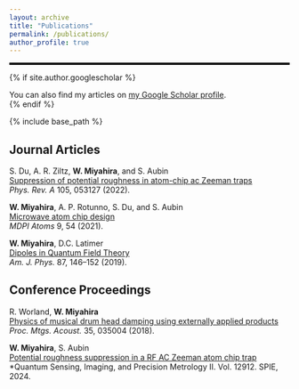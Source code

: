 ```yaml
---
layout: archive
title: "Publications"
permalink: /publications/
author_profile: true
---
```


<hr style="height: 4px; border: none; background-color: black;">

{% if site.author.googlescholar %}
  <div class="wordwrap">You can also find my articles on <a href="{{site.author.googlescholar}}">my Google Scholar profile</a>.</div>
{% endif %}

{% include base_path %}

## Journal Articles

S. Du, A. R. Ziltz, **W. Miyahira**, and S. Aubin\
<a href="/files/Suppression of potential roughness in atom-chip ac Zeeman traps.pdf" target="_blank">Suppression of potential roughness in atom-chip ac Zeeman traps</a>\
*Phys. Rev. A* 105, 053127 (2022).

**W. Miyahira**, A. P. Rotunno, S. Du, and S. Aubin\
<a href="/files/Microwave Atom Chip Design.pdf" target="_blank">Microwave atom chip design</a>\
*MDPI Atoms* 9, 54 (2021).

**W. Miyahira**, D.C. Latimer\
<a href="/files/Dipoles in QFT.pdf" target="_blank">Dipoles in Quantum Field Theory</a>\
*Am. J. Phys.* 87, 146–152 (2019).

## Conference Proceedings

R. Worland, **W. Miyahira**\
<a href="/files/drumheadDecayWorlandProceeding.pdf" target="_blank">Physics of musical drum head damping using externally applied products</a>\
*Proc. Mtgs. Acoust.* 35, 035004 (2018).

**W. Miyahira**, S. Aubin\
<a href="/files/SPIEproceeding2024.pdf" target="_blank">Potential roughness suppression in a RF AC Zeeman atom chip trap</a>\
*Quantum Sensing, Imaging, and Precision Metrology II. Vol. 12912. SPIE, 2024.